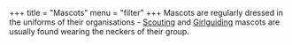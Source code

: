 +++
title = "Mascots"
menu = "filter"
+++
Mascots are regularly dressed in the uniforms of their organisations - [Scouting](/tags/scouting/) and [Girlguiding](/tags/girlguiding/) mascots are usually found wearing the neckers of their group.